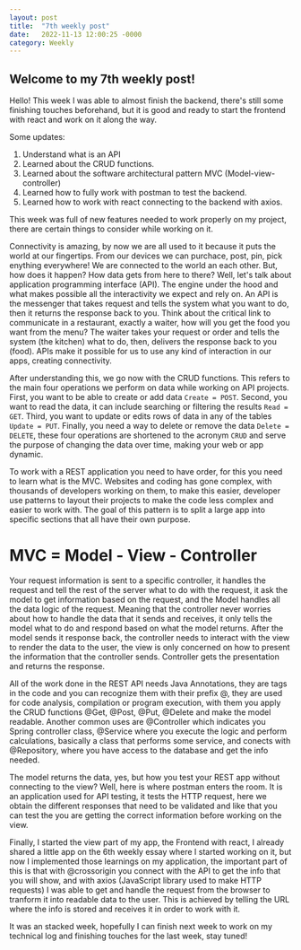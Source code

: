```yaml
---
layout: post
title:  "7th weekly post"
date:   2022-11-13 12:00:25 -0000
category: Weekly
---
```

## Welcome to my 7th weekly post!

Hello! This week I was able to almost finish the backend, there's still some finishing touches beforehand, but it is good and ready to start the frontend with react and work on it along the way.

Some updates:

1. Understand what is an API
2. Learned about the CRUD functions. 
3. Learned about the software architectural pattern MVC (Model-view-controller)
4. Learned how to fully work with postman to test the backend.
5. Learned how to work with react connecting to the backend with axios.

This week was full of new features needed to work properly on my project, there are certain things to consider while working on it.

Connectivity is amazing, by now we are all used to it because it puts the world at our fingertips. From our devices we can purchace, post, pin, pick enything everywhere! We are connected to the world an each other. But, how does it happen? How data gets from here to there? Well, let's talk about application programming interface (API). The engine under the hood and what makes possible all the interactivity we expect and rely on. An API is the messenger that takes request and tells the system what you want to do, then it returns the response back to you. Think about the critical link to communicate in a restaurant, exactly a waiter, how will you get the food you want from the menu? The waiter takes your request or order and tells the system (the kitchen) what to do, then, delivers the response back to you (food). APIs make it possible for us to use any kind of interaction in our apps, creating connectivity.

After understanding this, we go now with the CRUD functions. This refers to the main four operations we perform on data while working on API projects. First, you want to be able to create or add data `Create = POST`. Second, you want to read the data, it can include searching or filtering the results `Read = GET`. Third, you want to update or edits rows of data in any of the tables `Update = PUT`. Finally, you need a way to delete or remove the data `Delete = DELETE`, these four operations are shortened to the acronym `CRUD` and serve the purpose of changing the data over time, making your web or app dynamic.

To work with a REST application you need to have order, for this you need to learn what is the MVC. Websites and coding has gone complex, with thousands of developers working on them, to make this easier, developer use patterns to layout their projects to make the code less complex and easier to work with. The goal of this pattern is to split a large app into specific sections that all have their own purpose.

# MVC = Model - View - Controller

Your request information is sent to a specific controller, it handles the request and tell the rest of the server what to do with the request, it ask the model to get information based on the request, and the Model handles all the data logic of the request. Meaning that the controller never worries about how to handle the data that it sends and receives, it only tells the model what to do and respond based on what the model returns. After the model sends it response back, the controller needs to interact with the view to render the data to the user, the view is only concerned on how to present the information that the controller sends. Controller gets the presentation and returns the response.

All of the work done in the REST API needs Java Annotations, they are tags in the code and you can recognize them with their prefix @, they are used for code analysis, compilation or program execution, with them you apply the CRUD functions @Get, @Post, @Put, @Delete and make the model readable. Another common uses are @Controller which indicates you Spring controller class, @Service where you execute the logic and perform calculations, basically a class that performs some service, and conects with @Repository, where you have access to the database and get the info needed.

The model returns the data, yes, but how you test your REST app without connecting to the view? Well, here is where postman enters the room. It is an application used for API testing, it tests the HTTP request, here we obtain the different responses that need to be validated and like that you can test the you are getting the correct information before working on the view. 

Finally, I started the view part of my app, the Frontend with react, I already shared a little app on the 6th weekly essay where I started working on it, but now I implemented those learnings on my application, the important part of this is that with @crossorigin you connect with the API to get the info that you will show, and with axios (JavaScript library used to make HTTP requests) I was able to get and handle the request from the browser to tranform it into readable data to the user. This is achieved by telling the URL where the info is stored and receives it in order to work with it. 

It was an stacked week, hopefully I can finish next week to work on my technical log and finishing touches for the last week, stay tuned!